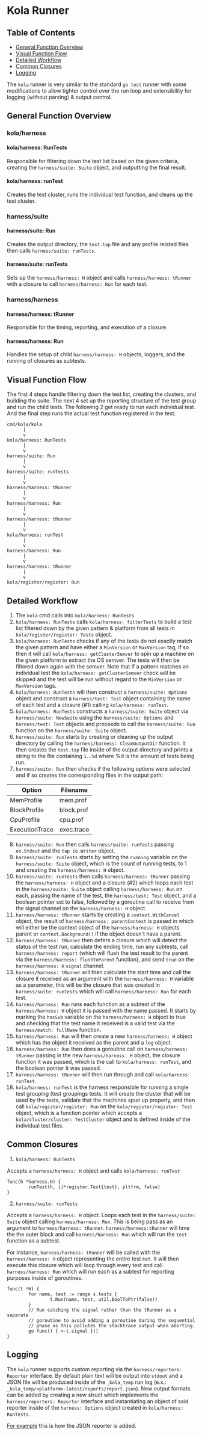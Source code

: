 # Kola Runner

## Table of Contents

 * [General Function Overview](#general-function-overview)
 * [Visual Function Flow](#visual-function-flow)
 * [Detailed Workflow](#detailed-workflow)
 * [Common Closures](#common-closures)
 * [Logging](#logging)

The `kola` runner is very similar to the standard `go test` runner with some
modifications to allow tighter control over the run loop and extensibility
for logging (without parsing) & output control.

## General Function Overview

### kola/harness

#### kola/harness: RunTests

Responsible for filtering down the test list based on the given criteria,
creating the `harness/suite: Suite` object, and outputting the final result.

#### kola/harness: runTest

Creates the test cluster, runs the individual test function, and cleans up the
test cluster.

### harness/suite

#### harness/suite: Run

Creates the output directory, the `test.tap` file and any profile related
files then calls `harness/suite: runTests`.

#### harness/suite: runTests

Sets up the `harness/harness: H` object and calls `harness/harness: tRunner`
with a closure to call `harness/harness: Run` for each test.

### harness/harness

#### harness/harness: tRunner

Responsible for the timing, reporting, and execution of a closure.

#### harness/harness: Run

Handles the setup of child `harness/harness: H` objects, loggers, and the
running of closures as subtests.

## Visual Function Flow

The first 4 steps handle filtering down the test list, creating the
clusters, and building the suite. The next 4 set up the reporting
structure of the test group and run the child tests. The following 2 get
ready to run each individual test. And the final step runs the actual
test function registered in the test.

```
cmd/kola/kola
      |
      v
kola/harness: RunTests
      |
      v
harness/suite: Run
      |
      v
harness/suite: runTests
      |
      v
harness/harness: tRunner
      |
      v
harness/harness: Run
      |
      v
harness/harness: tRunner
      |
      v
kola/harness: runTest
      |
      v
harness/harness: Run
      |
      v
harness/harness: tRunner
      |
      v
kola/register/register: Run
```

## Detailed Workflow

1. The `kola` cmd calls into `kola/harness: RunTests`
2. `kola/harness: RunTests` calls `kola/harness: filterTests` to build a test
list filtered down by the given pattern & platform from all tests in
`kola/register/register: Tests` object.
3. `kola/harness: RunTests` checks if any of the tests do not exactly match
the given pattern and have either a `MinVersion` or `MaxVersion` tag, if so
then it will call `kola/harness: getClusterSemver` to spin up a machine on
the given platform to extract the OS semver. The tests will then be filtered
down again with the semver. Note that if a pattern matches an individual test
the `kola/harness: getClusterSemver` check will be skipped and the test will
be run without regard to the `MinVersion` or `MaxVersion` tags.
4. `kola/harness: RunTests` will then construct a `harness/suite: Options`
object and construct a `harness/test: Test` object containing the name of each
test and a closure (#1) calling `kola/harness: runTest`.
5. `kola/harness: RunTests` constructs a `harness/suite: Suite` object via
`harness/suite: NewSuite` using the `harness/suite: Options` and
`harness/test: Test` objects and proceeds to call the `harness/suite: Run`
function on the `harness/suite: Suite` object.
6. `harness/suite: Run` starts by creating or cleaning up the output directory
by calling the `harness/harness: CleanOutputDir` function. It then creates the
`test.tap` file inside of the output directory and prints a string to the file
containing `1..%d` where %d is the amount of tests being run.
7. `harness/suite: Run` then checks if the following options were selected and
if so creates the corresponding files in the output path:

| Option         | Filename   |
| -------------- | ---------- |
| MemProfile     | mem.prof   |
| BlockProfile   | block.prof |
| CpuProfile     | cpu.prof   |
| ExecutionTrace | exec.trace |

8. `harness/suite: Run` then calls `harness/suite: runTests` passing
`os.Stdout` and the `tap io.Writer` object.
9. `harness/suite: runTests` starts by setting the `running` variable on the
`harness/suite: Suite` object, which is the count of running tests, to 1 and
creating the `harness/harness: H` object.
10. `harness/suite: runTests` then calls `harness/harness: tRunner` passing
the `harness/harness: H` object and a closure (#2) which loops each test in the
`harness/suite: Suite` object calling `harness/harness: Run` on each, passing
the name of the test, the `harness/test: Test` object, and a boolean pointer
set to false, followed by a goroutine call to receive from the signal channel
on the `harness/harness: H` object.
11. `harness/harness: tRunner` starts by creating a `context.WithCancel`
object, the result of `harness/harness: parentContext` is passed in which will
either be the context object of the `harness/harness: H` objects parent or
`context.Background()` if the object doesn't have a parent.
12. `harness/harness: tRunner` then defers a closure which will detect the
status of the test run, calculate the ending time, run any subtests, call
`harness/harness: report` (which will flush the test result to the parent
via the `harness/harness: flushToParent` function), and send `true` on the
`harness/harness: H` `signal` channel.
13. `harness/harness: tRunner` will then calculate the start time and call the
closure it received as an argument with the `harness/harness: H` variable as a
parameter, this will be the closure that was created in
`harness/suite: runTests` which will call `harness/harness: Run` for each test.
14. `harness/harness: Run` runs each function as a subtest of the
`harness/harness: H` object it is passed with the name passed. It starts by
marking the `hasSub` variable on the `harness/harness: H` object to true and
checking that the test name it received is a valid test via the
`harness/match: fullName` function.
15. `harness/harness: Run` will then create a new `harness/harness: H` object
which has the object it received as the parent and a `log` object.
16. `harness/harness: Run` then does a goroutine call on
`harness/harness: tRunner` passing in the new `harness/harness: H` object,
the closure function it was passed, which is the call to
`kola/harness: runTest`, and the boolean pointer it was passed.
17. `harness/harness: tRunner` will then run through and call
`kola/harness: runTest`.
18. `kola/harness: runTest` is the harness responsible for running a single
test grouping (test groupings tests. It will create the cluster that
will be used by the tests, validate that the machines spun up properly,
and then call `kola/register/register: Run` on the
`kola/register/register: Test` object, which is a function pointer which
accepts a `kola/cluster/cluster: TestCluster` object and is defined
inside of the individual test files.

## Common Closures

1. `kola/harness: RunTests`

Accepts a `harness/harness: H` object and calls `kola/harness: runTest`

```
func(h *harness.H) {
        runTest(h, []*register.Test{test}, pltfrm, false)
}
```

2. `harness/suite: runTests`

Accepts a `harness/harness: H` object. Loops each test in the
`harness/suite: Suite` object calling `harness/harness: Run`. This is being
pass as an argument to `harness/harness: tRunner`. `harness/harness:tRunner`
will time the the outer block and call `harness/harness: Run` which will run
the `test` function as a subtest.

For instance, `harness/harness: tRunner` will be called with the
`harness/harness: H` object representing the entire test run. It will then
execute this closure which will loop through every test and call
`harness/harness: Run` which will run each as a subtest for reporting purposes
inside of goroutines.

```
func(t *H) {
        for name, test := range s.tests {
                t.Run(name, test, util.BoolToPtr(false))
        }
        // Run catching the signal rather than the tRunner as a separate
        // goroutine to avoid adding a goroutine during the sequential
        // phase as this pollutes the stacktrace output when aborting.
        go func() { <-t.signal }()
}
```

## Logging

The `kola` runner supports custom reporting via the
`harness/reporters: Reporter` interface. By default plain text will be output
into `stdout` and a JSON file will be produced inside of the `_kola_temp` run
log (e.x.: `_kola_temp/<platform>-latest/reports/report.json`). New output
formats can be added by creating a new struct which implements the
`harness/reporters: Reporter` interface and instantiating an object of said
reporter inside of the `harness: Options` object created in
`kola/harness: RunTests`.

[For example](https://github.com/flatcar-linux/mantle/blob/52407c3ae8cd0837511c665af2c7870393e024bb/kola/harness.go#L295-L297) this is how the JSON reporter is added.
